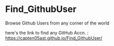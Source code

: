 # Find_GithubUser
Browse Github Users from any corner of the world

here's the link to find any GitHub Accn. : 
https://capten05ast.github.io/Find_GithubUser/
